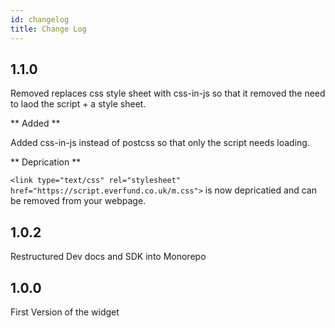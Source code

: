 ```yaml
---
id: changelog
title: Change Log
---
```

## 1.1.0
Removed replaces css style sheet with css-in-js so that it removed the need to laod the script + a style sheet.

** Added **

Added css-in-js instead of postcss so that only the script needs loading.

** Deprication ** 

```<link type="text/css" rel="stylesheet" href="https://script.everfund.co.uk/m.css">``` is now depricatied and can be removed from your webpage.

## 1.0.2 
Restructured Dev docs and SDK into Monorepo
## 1.0.0 
First Version of the widget
